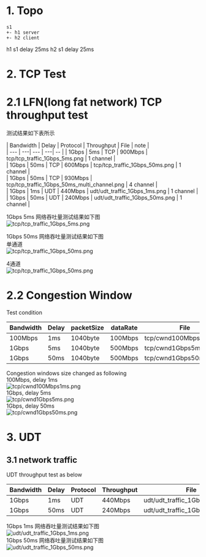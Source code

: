 # 1. Topo
```
s1
+- h1 server
+- h2 client
```
h1 s1 delay 25ms
h2 s1 delay 25ms
# 2. TCP Test

# 2.1 LFN(long fat network) TCP throughput test

 测试结果如下表所示  

| Bandwidth | Delay | Protocol | Throughput |  File |  note |  
| --- | ---| --- | ---|  -- |
| 1Gbps | 5ms   | TCP | 900Mbps |   tcp/tcp_traffic_1Gbps_5ms.png                   | 1 channel |  
| 1Gbps | 50ms  | TCP | 600Mbps |   tcp/tcp_traffic_1Gbps_50ms.png                  | 1 channel |  
| 1Gbps | 50ms  | TCP | 930Mbps |   tcp/tcp_traffic_1Gbps_50ms_multi_channel.png    | 4 channel |  
| 1Gbps | 1ms   | UDT | 440Mbps |   udt/udt_traffic_1Gbps_1ms.png                   | 1 channel |  
| 1Gbps | 50ms  | UDT | 240Mbps |   udt/udt_traffic_1Gbps_50ms.png                  | 1 channel |  

1Gbps 5ms 网络吞吐量测试结果如下图  
![tcp/tcp_traffic_1Gbps_5ms.png](./tcp/tcp_traffic_1Gbps_5ms.png)  

1Gbps 50ms 网络吞吐量测试结果如下图  
单通道  
![tcp/tcp_traffic_1Gbps_50ms.png](./tcp/tcp_traffic_1Gbps_50ms.png)  

4通道  
![tcp/tcp_traffic_1Gbps_50ms.png](./tcp/tcp_traffic_1Gbps_50ms_multi_channel.png)  

# 2.2 Congestion Window  

Test condition  

| Bandwidth | Delay | packetSize  | dataRate | File |  
| --- | ---| --- | --- | --- |  
| 100Mbps | 1ms | 1040byte | 100Mbps | tcp/cwnd100Mbps1ms.png |  
| 1Gbps | 5ms | 1040byte | 500Mbps | tcp/cwnd1Gbps5ms.png |  
| 1Gbps | 50ms | 1040byte | 500Mbps | tcp/cwnd1Gbps50ms.png |  

Congestion windows size changed as following  
100Mbps, delay 1ms  
![tcp/cwnd100Mbps1ms.png](./tcp/cwnd100Mbps1ms.png)  
1Gbps, delay 5ms  
![tcp/cwnd1Gbps5ms.png](./tcp/cwnd1Gbps5ms.png)  
1Gbps, delay 50ms  
![tcp/cwnd1Gbps50ms.png](./tcp/cwnd1Gbps50ms.png)  

# 3. UDT  

## 3.1 network traffic  

UDT throughput test as below

| Bandwidth | Delay | Protocol | Throughput |  File |  
| --- | ---| --- | ---|  -- |  
| 1Gbps | 1ms | UDT | 440Mbps | udt/udt_traffic_1Gbps_1ms.png |  
| 1Gbps | 50ms | UDT | 240Mbps | udt/udt_traffic_1Gbps_50ms.png |  

1Gbps 1ms 网络吞吐量测试结果如下图  
![udt/udt_traffic_1Gbps_1ms.png](./udt/udt_traffic_1Gbps_1ms.png)  
1Gbps 50ms 网络吞吐量测试结果如下图  
![udt/udt_traffic_1Gbps_50ms.png](./udt/udt_traffic_1Gbps_50ms.png)  

